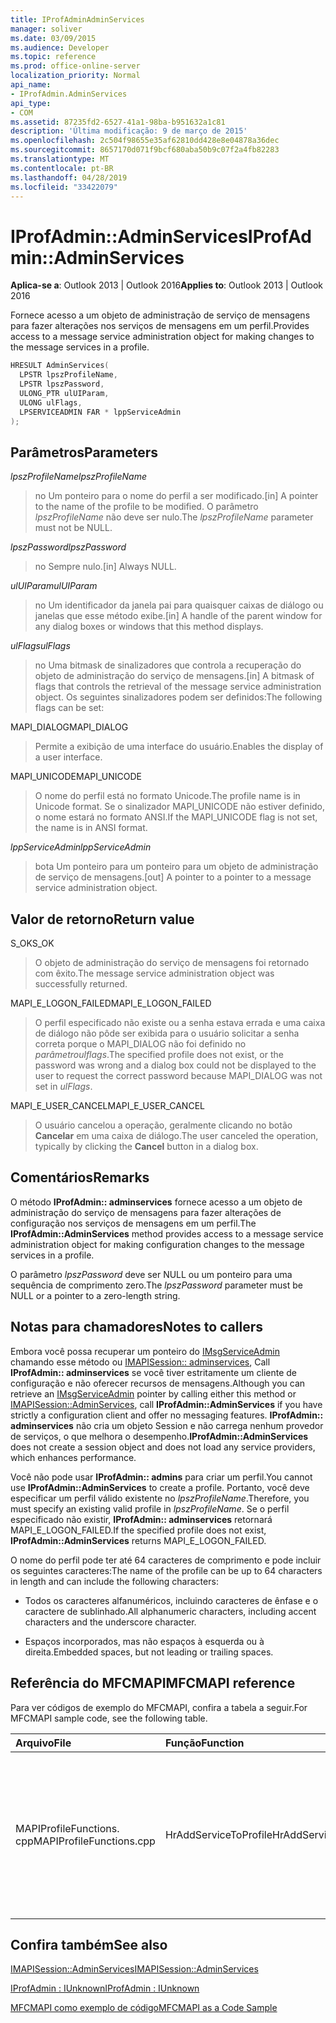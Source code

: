 ```yaml
---
title: IProfAdminAdminServices
manager: soliver
ms.date: 03/09/2015
ms.audience: Developer
ms.topic: reference
ms.prod: office-online-server
localization_priority: Normal
api_name:
- IProfAdmin.AdminServices
api_type:
- COM
ms.assetid: 87235fd2-6527-41a1-98ba-b951632a1c81
description: 'Última modificação: 9 de março de 2015'
ms.openlocfilehash: 2c504f98655e35af62810dd428e8e04878a36dec
ms.sourcegitcommit: 8657170d071f9bcf680aba50b9c07f2a4fb82283
ms.translationtype: MT
ms.contentlocale: pt-BR
ms.lasthandoff: 04/28/2019
ms.locfileid: "33422079"
---
```

# <a name="iprofadminadminservices"></a><span data-ttu-id="94d30-103">IProfAdmin::AdminServices</span><span class="sxs-lookup"><span data-stu-id="94d30-103">IProfAdmin::AdminServices</span></span>

  
  
<span data-ttu-id="94d30-104">**Aplica-se a**: Outlook 2013 | Outlook 2016</span><span class="sxs-lookup"><span data-stu-id="94d30-104">**Applies to**: Outlook 2013 | Outlook 2016</span></span> 
  
<span data-ttu-id="94d30-105">Fornece acesso a um objeto de administração de serviço de mensagens para fazer alterações nos serviços de mensagens em um perfil.</span><span class="sxs-lookup"><span data-stu-id="94d30-105">Provides access to a message service administration object for making changes to the message services in a profile.</span></span>
  
```cpp
HRESULT AdminServices(
  LPSTR lpszProfileName,
  LPSTR lpszPassword,
  ULONG_PTR ulUIParam,
  ULONG ulFlags,
  LPSERVICEADMIN FAR * lppServiceAdmin
);
```

## <a name="parameters"></a><span data-ttu-id="94d30-106">Parâmetros</span><span class="sxs-lookup"><span data-stu-id="94d30-106">Parameters</span></span>

 <span data-ttu-id="94d30-107">_lpszProfileName_</span><span class="sxs-lookup"><span data-stu-id="94d30-107">_lpszProfileName_</span></span>
  
> <span data-ttu-id="94d30-108">no Um ponteiro para o nome do perfil a ser modificado.</span><span class="sxs-lookup"><span data-stu-id="94d30-108">[in] A pointer to the name of the profile to be modified.</span></span> <span data-ttu-id="94d30-109">O parâmetro _lpszProfileName_ não deve ser nulo.</span><span class="sxs-lookup"><span data-stu-id="94d30-109">The  _lpszProfileName_ parameter must not be NULL.</span></span> 
    
 <span data-ttu-id="94d30-110">_lpszPassword_</span><span class="sxs-lookup"><span data-stu-id="94d30-110">_lpszPassword_</span></span>
  
> <span data-ttu-id="94d30-111">no Sempre nulo.</span><span class="sxs-lookup"><span data-stu-id="94d30-111">[in] Always NULL.</span></span> 
    
 <span data-ttu-id="94d30-112">_ulUIParam_</span><span class="sxs-lookup"><span data-stu-id="94d30-112">_ulUIParam_</span></span>
  
> <span data-ttu-id="94d30-113">no Um identificador da janela pai para quaisquer caixas de diálogo ou janelas que esse método exibe.</span><span class="sxs-lookup"><span data-stu-id="94d30-113">[in] A handle of the parent window for any dialog boxes or windows that this method displays.</span></span>
    
 <span data-ttu-id="94d30-114">_ulFlags_</span><span class="sxs-lookup"><span data-stu-id="94d30-114">_ulFlags_</span></span>
  
> <span data-ttu-id="94d30-115">no Uma bitmask de sinalizadores que controla a recuperação do objeto de administração do serviço de mensagens.</span><span class="sxs-lookup"><span data-stu-id="94d30-115">[in] A bitmask of flags that controls the retrieval of the message service administration object.</span></span> <span data-ttu-id="94d30-116">Os seguintes sinalizadores podem ser definidos:</span><span class="sxs-lookup"><span data-stu-id="94d30-116">The following flags can be set:</span></span>
    
<span data-ttu-id="94d30-117">MAPI_DIALOG</span><span class="sxs-lookup"><span data-stu-id="94d30-117">MAPI_DIALOG</span></span> 
  
> <span data-ttu-id="94d30-118">Permite a exibição de uma interface do usuário.</span><span class="sxs-lookup"><span data-stu-id="94d30-118">Enables the display of a user interface.</span></span> 
    
<span data-ttu-id="94d30-119">MAPI_UNICODE</span><span class="sxs-lookup"><span data-stu-id="94d30-119">MAPI_UNICODE</span></span> 
  
> <span data-ttu-id="94d30-120">O nome do perfil está no formato Unicode.</span><span class="sxs-lookup"><span data-stu-id="94d30-120">The profile name is in Unicode format.</span></span> <span data-ttu-id="94d30-121">Se o sinalizador MAPI_UNICODE não estiver definido, o nome estará no formato ANSI.</span><span class="sxs-lookup"><span data-stu-id="94d30-121">If the MAPI_UNICODE flag is not set, the name is in ANSI format.</span></span>
    
 <span data-ttu-id="94d30-122">_lppServiceAdmin_</span><span class="sxs-lookup"><span data-stu-id="94d30-122">_lppServiceAdmin_</span></span>
  
> <span data-ttu-id="94d30-123">bota Um ponteiro para um ponteiro para um objeto de administração de serviço de mensagens.</span><span class="sxs-lookup"><span data-stu-id="94d30-123">[out] A pointer to a pointer to a message service administration object.</span></span>
    
## <a name="return-value"></a><span data-ttu-id="94d30-124">Valor de retorno</span><span class="sxs-lookup"><span data-stu-id="94d30-124">Return value</span></span>

<span data-ttu-id="94d30-125">S_OK</span><span class="sxs-lookup"><span data-stu-id="94d30-125">S_OK</span></span> 
  
> <span data-ttu-id="94d30-126">O objeto de administração do serviço de mensagens foi retornado com êxito.</span><span class="sxs-lookup"><span data-stu-id="94d30-126">The message service administration object was successfully returned.</span></span>
    
<span data-ttu-id="94d30-127">MAPI_E_LOGON_FAILED</span><span class="sxs-lookup"><span data-stu-id="94d30-127">MAPI_E_LOGON_FAILED</span></span> 
  
> <span data-ttu-id="94d30-128">O perfil especificado não existe ou a senha estava errada e uma caixa de diálogo não pôde ser exibida para o usuário solicitar a senha correta porque o MAPI_DIALOG não foi definido no _parâmetroulflags_.</span><span class="sxs-lookup"><span data-stu-id="94d30-128">The specified profile does not exist, or the password was wrong and a dialog box could not be displayed to the user to request the correct password because MAPI_DIALOG was not set in  _ulFlags_.</span></span>
    
<span data-ttu-id="94d30-129">MAPI_E_USER_CANCEL</span><span class="sxs-lookup"><span data-stu-id="94d30-129">MAPI_E_USER_CANCEL</span></span> 
  
> <span data-ttu-id="94d30-130">O usuário cancelou a operação, geralmente clicando no botão **Cancelar** em uma caixa de diálogo.</span><span class="sxs-lookup"><span data-stu-id="94d30-130">The user canceled the operation, typically by clicking the **Cancel** button in a dialog box.</span></span> 
    
## <a name="remarks"></a><span data-ttu-id="94d30-131">Comentários</span><span class="sxs-lookup"><span data-stu-id="94d30-131">Remarks</span></span>

<span data-ttu-id="94d30-132">O método **IProfAdmin:: adminservices** fornece acesso a um objeto de administração do serviço de mensagens para fazer alterações de configuração nos serviços de mensagens em um perfil.</span><span class="sxs-lookup"><span data-stu-id="94d30-132">The **IProfAdmin::AdminServices** method provides access to a message service administration object for making configuration changes to the message services in a profile.</span></span> 
  
 <span data-ttu-id="94d30-133">O parâmetro _lpszPassword_ deve ser NULL ou um ponteiro para uma sequência de comprimento zero.</span><span class="sxs-lookup"><span data-stu-id="94d30-133">The  _lpszPassword_ parameter must be NULL or a pointer to a zero-length string.</span></span> 
  
## <a name="notes-to-callers"></a><span data-ttu-id="94d30-134">Notas para chamadores</span><span class="sxs-lookup"><span data-stu-id="94d30-134">Notes to callers</span></span>

<span data-ttu-id="94d30-135">Embora você possa recuperar um ponteiro do [IMsgServiceAdmin](imsgserviceadminiunknown.md) chamando esse método ou [IMAPISession:: adminservices](imapisession-adminservices.md), Call **IProfAdmin:: adminservices** se você tiver estritamente um cliente de configuração e não oferecer recursos de mensagens.</span><span class="sxs-lookup"><span data-stu-id="94d30-135">Although you can retrieve an [IMsgServiceAdmin](imsgserviceadminiunknown.md) pointer by calling either this method or [IMAPISession::AdminServices](imapisession-adminservices.md), call **IProfAdmin::AdminServices** if you have strictly a configuration client and offer no messaging features.</span></span> <span data-ttu-id="94d30-136">**IProfAdmin:: adminservices** não cria um objeto Session e não carrega nenhum provedor de serviços, o que melhora o desempenho.</span><span class="sxs-lookup"><span data-stu-id="94d30-136">**IProfAdmin::AdminServices** does not create a session object and does not load any service providers, which enhances performance.</span></span> 
  
<span data-ttu-id="94d30-137">Você não pode usar **IProfAdmin:: admins** para criar um perfil.</span><span class="sxs-lookup"><span data-stu-id="94d30-137">You cannot use **IProfAdmin::AdminServices** to create a profile.</span></span> <span data-ttu-id="94d30-138">Portanto, você deve especificar um perfil válido existente no _lpszProfileName_.</span><span class="sxs-lookup"><span data-stu-id="94d30-138">Therefore, you must specify an existing valid profile in  _lpszProfileName_.</span></span> <span data-ttu-id="94d30-139">Se o perfil especificado não existir, **IProfAdmin:: adminservices** retornará MAPI_E_LOGON_FAILED.</span><span class="sxs-lookup"><span data-stu-id="94d30-139">If the specified profile does not exist, **IProfAdmin::AdminServices** returns MAPI_E_LOGON_FAILED.</span></span> 
  
<span data-ttu-id="94d30-140">O nome do perfil pode ter até 64 caracteres de comprimento e pode incluir os seguintes caracteres:</span><span class="sxs-lookup"><span data-stu-id="94d30-140">The name of the profile can be up to 64 characters in length and can include the following characters:</span></span>
  
- <span data-ttu-id="94d30-141">Todos os caracteres alfanuméricos, incluindo caracteres de ênfase e o caractere de sublinhado.</span><span class="sxs-lookup"><span data-stu-id="94d30-141">All alphanumeric characters, including accent characters and the underscore character.</span></span> 
    
- <span data-ttu-id="94d30-142">Espaços incorporados, mas não espaços à esquerda ou à direita.</span><span class="sxs-lookup"><span data-stu-id="94d30-142">Embedded spaces, but not leading or trailing spaces.</span></span>
    
## <a name="mfcmapi-reference"></a><span data-ttu-id="94d30-143">Referência do MFCMAPI</span><span class="sxs-lookup"><span data-stu-id="94d30-143">MFCMAPI reference</span></span>

<span data-ttu-id="94d30-144">Para ver códigos de exemplo do MFCMAPI, confira a tabela a seguir.</span><span class="sxs-lookup"><span data-stu-id="94d30-144">For MFCMAPI sample code, see the following table.</span></span>
  
|<span data-ttu-id="94d30-145">**Arquivo**</span><span class="sxs-lookup"><span data-stu-id="94d30-145">**File**</span></span>|<span data-ttu-id="94d30-146">**Função**</span><span class="sxs-lookup"><span data-stu-id="94d30-146">**Function**</span></span>|<span data-ttu-id="94d30-147">**Comentário**</span><span class="sxs-lookup"><span data-stu-id="94d30-147">**Comment**</span></span>|
|:-----|:-----|:-----|
|<span data-ttu-id="94d30-148">MAPIProfileFunctions. cpp</span><span class="sxs-lookup"><span data-stu-id="94d30-148">MAPIProfileFunctions.cpp</span></span>  <br/> | <span data-ttu-id="94d30-149">HrAddServiceToProfile</span><span class="sxs-lookup"><span data-stu-id="94d30-149">HrAddServiceToProfile</span></span>  <br/> |<span data-ttu-id="94d30-150">MFCMAPI usa o método **IProfAdmin:: adminservices** para abrir um objeto de administração de serviço de mensagens para o perfil selecionado para adicionar serviços.</span><span class="sxs-lookup"><span data-stu-id="94d30-150">MFCMAPI uses the **IProfAdmin::AdminServices** method to open a message service administration object for the selected profile to add services.</span></span>  <br/> |
   
## <a name="see-also"></a><span data-ttu-id="94d30-151">Confira também</span><span class="sxs-lookup"><span data-stu-id="94d30-151">See also</span></span>



[<span data-ttu-id="94d30-152">IMAPISession::AdminServices</span><span class="sxs-lookup"><span data-stu-id="94d30-152">IMAPISession::AdminServices</span></span>](imapisession-adminservices.md)
  
[<span data-ttu-id="94d30-153">IProfAdmin : IUnknown</span><span class="sxs-lookup"><span data-stu-id="94d30-153">IProfAdmin : IUnknown</span></span>](iprofadminiunknown.md)


[<span data-ttu-id="94d30-154">MFCMAPI como exemplo de código</span><span class="sxs-lookup"><span data-stu-id="94d30-154">MFCMAPI as a Code Sample</span></span>](mfcmapi-as-a-code-sample.md)

